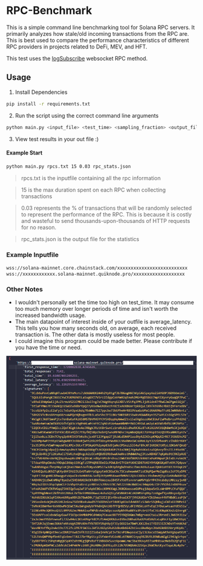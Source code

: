 # RPC-Benchmark
This is a simple command line benchmarking tool for Solana RPC servers. It primarily analyzes how stale/old incoming transactions from the RPC are. This is best used to compare the performance characteristics of different RPC providers in projects related to DeFi, MEV, and HFT.

This test uses the [logSubscribe](https://solana.com/docs/rpc/websocket/logssubscribe) websocket RPC method.

## Usage

1. Install Dependencies
```bash
pip install -r requirements.txt
```

2. Run the script using the correct command line arguments
```bash
python main.py <input_file> <test_time> <sampling_fraction> <output_file>
```

3. View test results in your out file :)


#### Example Start
```bash
python main.py rpcs.txt 15 0.03 rpc_stats.json
```
> rpcs.txt is the inputfile containing all the rpc information

> 15 is the max duration spent on each RPC when collecting transactions 

> 0.03 represents the % of transactions that will be randomly selected to represent the performance of the RPC. This is because it is costly and wasteful to send thousands-upon-thousands of HTTP requests for no reason.

> rpc_stats.json is the output file for the statistics

### Example Inputfile
```plaintext
wss://solana-mainnet.core.chainstack.com/xxxxxxxxxxxxxxxxxxxxxxxxxx
wss://xxxxxxxxxxxx.solana-mainnet.quiknode.pro/xxxxxxxxxxxxxxxxxxx
```

### Other Notes

- I wouldn't personally set the time too high on test_time. It may consume too much memory over longer periods of time and isn't worth the increased bandwidth usage.
- The main datapoint of interest inside of your outfile is average_latency. This tells you how many seconds old, on average, each received transaction is. The other data is mostly useless for most people.
- I could imagine this program could be made better. Please contribute if you have the time or need.

<img src="./redacted-truncated-example-output.png"/>